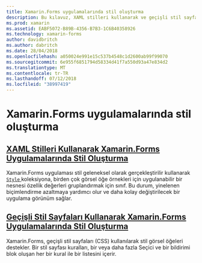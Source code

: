 ```yaml
---
title: Xamarin.Forms uygulamalarında stil oluşturma
description: Bu kılavuz, XAML stilleri kullanarak ve geçişli stil sayfaları kullanarak Xamarin.Forms uygulamaları stil açıklanmaktadır.
ms.prod: xamarin
ms.assetid: EABF5072-B89B-4356-B7B3-1C6B40358926
ms.technology: xamarin-forms
author: davidbritch
ms.author: dabritch
ms.date: 28/04/2018
ms.openlocfilehash: a050024e991e15c537b4548c1d2600ab99f99070
ms.sourcegitcommit: 6e955f6851794d58334d41f7a550d93a47e834d2
ms.translationtype: MT
ms.contentlocale: tr-TR
ms.lasthandoff: 07/12/2018
ms.locfileid: "38997419"
---
```

# <a name="styling-xamarinforms-apps"></a>Xamarin.Forms uygulamalarında stil oluşturma

## <a name="styling-xamarinforms-apps-using-xaml-stylesxamlindexmd"></a>[XAML Stilleri Kullanarak Xamarin.Forms Uygulamalarında Stil Oluşturma](xaml/index.md)

Xamarin.Forms uygulaması stil geleneksel olarak gerçekleştirilir kullanarak [ `Style` ](xref:Xamarin.Forms.Style) koleksiyona, birden çok görsel öğe örnekleri için uygulanabilir bir nesnesi özellik değerleri gruplandırmak için sınıf. Bu durum, yinelenen biçimlendirme azaltmaya yardımcı olur ve daha kolay değiştirilecek bir uygulama görünüm sağlar.

## <a name="styling-xamarinforms-apps-using-cascading-style-sheetscssindexmd"></a>[Geçişli Stil Sayfaları Kullanarak Xamarin.Forms Uygulamalarında Stil Oluşturma](css/index.md)

Xamarin.Forms, geçişli stil sayfaları (CSS) kullanılarak stil görsel öğeleri destekler. Bir stil sayfası kuralları, bir veya daha fazla Seçici ve bir bildirimi blok oluşan her bir kural ile bir listesini içerir.
